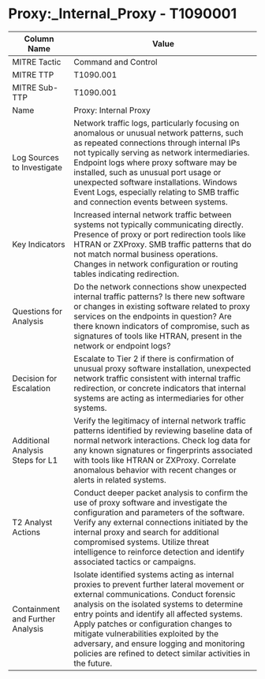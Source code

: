 # Proxy:_Internal_Proxy - T1090001

| Column Name | Value |
|-------------|-------|
| MITRE Tactic | Command and Control |
| MITRE TTP | T1090.001 |
| MITRE Sub-TTP | T1090.001 |
| Name | Proxy: Internal Proxy |
| Log Sources to Investigate | Network traffic logs, particularly focusing on anomalous or unusual network patterns, such as repeated connections through internal IPs not typically serving as network intermediaries. Endpoint logs where proxy software may be installed, such as unusual port usage or unexpected software installations. Windows Event Logs, especially relating to SMB traffic and connection events between systems. |
| Key Indicators | Increased internal network traffic between systems not typically communicating directly. Presence of proxy or port redirection tools like HTRAN or ZXProxy. SMB traffic patterns that do not match normal business operations. Changes in network configuration or routing tables indicating redirection. |
| Questions for Analysis | Do the network connections show unexpected internal traffic patterns? Is there new software or changes in existing software related to proxy services on the endpoints in question? Are there known indicators of compromise, such as signatures of tools like HTRAN, present in the network or endpoint logs? |
| Decision for Escalation | Escalate to Tier 2 if there is confirmation of unusual proxy software installation, unexpected network traffic consistent with internal traffic redirection, or concrete indicators that internal systems are acting as intermediaries for other systems. |
| Additional Analysis Steps for L1 | Verify the legitimacy of internal network traffic patterns identified by reviewing baseline data of normal network interactions. Check log data for any known signatures or fingerprints associated with tools like HTRAN or ZXProxy. Correlate anomalous behavior with recent changes or alerts in related systems. |
| T2 Analyst Actions | Conduct deeper packet analysis to confirm the use of proxy software and investigate the configuration and parameters of the software. Verify any external connections initiated by the internal proxy and search for additional compromised systems. Utilize threat intelligence to reinforce detection and identify associated tactics or campaigns. |
| Containment and Further Analysis | Isolate identified systems acting as internal proxies to prevent further lateral movement or external communications. Conduct forensic analysis on the isolated systems to determine entry points and identify all affected systems. Apply patches or configuration changes to mitigate vulnerabilities exploited by the adversary, and ensure logging and monitoring policies are refined to detect similar activities in the future. |
